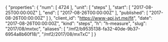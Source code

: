{
  "properties": {
    "num": [
      4724
    ],
    "unit": [
      "steps"
    ],
    "start": [
      "2017-08-25T00:00:00Z"
    ],
    "end": [
      "2017-08-26T00:00:00Z"
    ],
    "published": [
      "2017-08-26T00:00:00Z"
    ]
  },
  "client_id": "https://www-api.jvt.me/fit",
  "date": "2017-08-26T00:00:00Z",
  "kind": "steps",
  "h": "h-measure",
  "slug": "2017/08/mxtxc",
  "aliases": [
    "/mf2/b9535138-fa32-40de-9b37-6954a8b60f18/",
    "/mf2/2017/08/mxTxC"
  ]
}

